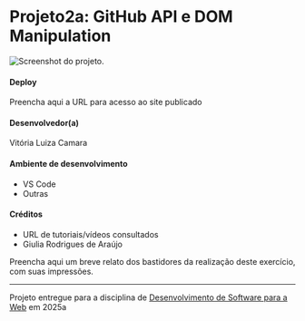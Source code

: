 # Projeto2a: GitHub API e DOM Manipulation

![Screenshot do projeto](https://mdswanson.com/static/chops-ux-step-4.png "Screenshot do projeto").


#### Deploy

Preencha aqui a URL para acesso ao site publicado


#### Desenvolvedor(a)

Vitória Luiza Camara


#### Ambiente de desenvolvimento

- VS Code
- Outras

#### Créditos

- URL de tutoriais/vídeos consultados
- Giulia Rodrigues de Araújo



Preencha aqui um breve relato dos bastidores da realização deste exercício, com suas impressões.



---
Projeto entregue para a disciplina de [Desenvolvimento de Software para a Web](http://github.com/andreainfufsm/elc1090-2025a) em 2025a

